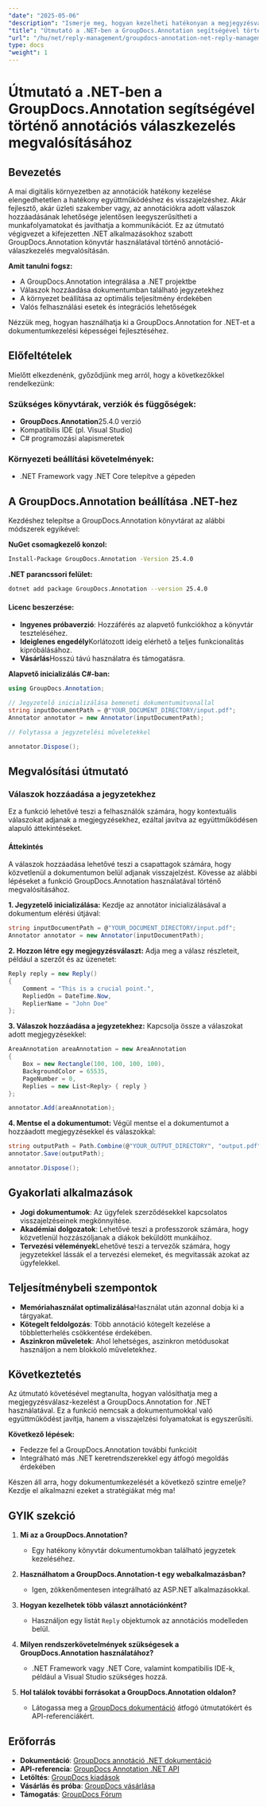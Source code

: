 ```yaml
---
"date": "2025-05-06"
"description": "Ismerje meg, hogyan kezelheti hatékonyan a megjegyzésválaszokat a GroupDocs.Annotation for .NET segítségével. Ez az útmutató az integrációt, a válaszok hozzáadását és a gyakorlati használati eseteket tárgyalja."
"title": "Útmutató a .NET-ben a GroupDocs.Annotation segítségével történő annotációs válaszkezelés megvalósításához"
"url": "/hu/net/reply-management/groupdocs-annotation-net-reply-management-guide/"
type: docs
"weight": 1
---
```


# Útmutató a .NET-ben a GroupDocs.Annotation segítségével történő annotációs válaszkezelés megvalósításához

## Bevezetés

A mai digitális környezetben az annotációk hatékony kezelése elengedhetetlen a hatékony együttműködéshez és visszajelzéshez. Akár fejlesztő, akár üzleti szakember vagy, az annotációkra adott válaszok hozzáadásának lehetősége jelentősen leegyszerűsítheti a munkafolyamatokat és javíthatja a kommunikációt. Ez az útmutató végigvezet a kifejezetten .NET alkalmazásokhoz szabott GroupDocs.Annotation könyvtár használatával történő annotáció-válaszkezelés megvalósításán.

**Amit tanulni fogsz:**
- A GroupDocs.Annotation integrálása a .NET projektbe
- Válaszok hozzáadása dokumentumban található jegyzetekhez
- A környezet beállítása az optimális teljesítmény érdekében
- Valós felhasználási esetek és integrációs lehetőségek

Nézzük meg, hogyan használhatja ki a GroupDocs.Annotation for .NET-et a dokumentumkezelési képességei fejlesztéséhez.

## Előfeltételek

Mielőtt elkezdenénk, győződjünk meg arról, hogy a következőkkel rendelkezünk:

### Szükséges könyvtárak, verziók és függőségek:
- **GroupDocs.Annotation**25.4.0 verzió
- Kompatibilis IDE (pl. Visual Studio)
- C# programozási alapismeretek

### Környezeti beállítási követelmények:
- .NET Framework vagy .NET Core telepítve a gépeden

## A GroupDocs.Annotation beállítása .NET-hez

Kezdéshez telepítse a GroupDocs.Annotation könyvtárat az alábbi módszerek egyikével:

**NuGet csomagkezelő konzol:**
```bash
Install-Package GroupDocs.Annotation -Version 25.4.0
```

**.NET parancssori felület:**
```bash
dotnet add package GroupDocs.Annotation --version 25.4.0
```

#### Licenc beszerzése:
- **Ingyenes próbaverzió**: Hozzáférés az alapvető funkciókhoz a könyvtár teszteléséhez.
- **Ideiglenes engedély**Korlátozott ideig elérhető a teljes funkcionalitás kipróbálásához.
- **Vásárlás**Hosszú távú használatra és támogatásra.

**Alapvető inicializálás C#-ban:**
```csharp
using GroupDocs.Annotation;

// Jegyzetelő inicializálása bemeneti dokumentumútvonallal
string inputDocumentPath = @"YOUR_DOCUMENT_DIRECTORY/input.pdf";
Annotator annotator = new Annotator(inputDocumentPath);

// Folytassa a jegyzetelési műveletekkel

annotator.Dispose();
```

## Megvalósítási útmutató

### Válaszok hozzáadása a jegyzetekhez

Ez a funkció lehetővé teszi a felhasználók számára, hogy kontextuális válaszokat adjanak a megjegyzésekhez, ezáltal javítva az együttműködésen alapuló áttekintéseket.

#### Áttekintés
A válaszok hozzáadása lehetővé teszi a csapattagok számára, hogy közvetlenül a dokumentumon belül adjanak visszajelzést. Kövesse az alábbi lépéseket a funkció GroupDocs.Annotation használatával történő megvalósításához.

**1. Jegyzetelő inicializálása:**
Kezdje az annotátor inicializálásával a dokumentum elérési útjával:
```csharp
string inputDocumentPath = @"YOUR_DOCUMENT_DIRECTORY/input.pdf";
Annotator annotator = new Annotator(inputDocumentPath);
```

**2. Hozzon létre egy megjegyzésválaszt:**
Adja meg a válasz részleteit, például a szerzőt és az üzenetet:
```csharp
Reply reply = new Reply()
{
    Comment = "This is a crucial point.",
    RepliedOn = DateTime.Now,
    ReplierName = "John Doe"
};
```

**3. Válaszok hozzáadása a jegyzetekhez:**
Kapcsolja össze a válaszokat adott megjegyzésekkel:
```csharp
AreaAnnotation areaAnnotation = new AreaAnnotation
{
    Box = new Rectangle(100, 100, 100, 100),
    BackgroundColor = 65535,
    PageNumber = 0,
    Replies = new List<Reply> { reply }
};

annotator.Add(areaAnnotation);
```

**4. Mentse el a dokumentumot:**
Végül mentse el a dokumentumot a hozzáadott megjegyzésekkel és válaszokkal:
```csharp
string outputPath = Path.Combine(@"YOUR_OUTPUT_DIRECTORY", "output.pdf");
annotator.Save(outputPath);

annotator.Dispose();
```

## Gyakorlati alkalmazások

- **Jogi dokumentumok**: Az ügyfelek szerződésekkel kapcsolatos visszajelzéseinek megkönnyítése.
- **Akadémiai dolgozatok**: Lehetővé teszi a professzorok számára, hogy közvetlenül hozzászóljanak a diákok beküldött munkáihoz.
- **Tervezési vélemények**Lehetővé teszi a tervezők számára, hogy jegyzetekkel lássák el a tervezési elemeket, és megvitassák azokat az ügyfelekkel.

## Teljesítménybeli szempontok

- **Memóriahasználat optimalizálása**Használat után azonnal dobja ki a tárgyakat.
- **Kötegelt feldolgozás**: Több annotáció kötegelt kezelése a többletterhelés csökkentése érdekében.
- **Aszinkron műveletek**: Ahol lehetséges, aszinkron metódusokat használjon a nem blokkoló műveletekhez.

## Következtetés

Az útmutató követésével megtanulta, hogyan valósíthatja meg a megjegyzésválasz-kezelést a GroupDocs.Annotation for .NET használatával. Ez a funkció nemcsak a dokumentumokkal való együttműködést javítja, hanem a visszajelzési folyamatokat is egyszerűsíti.

**Következő lépések:**
- Fedezze fel a GroupDocs.Annotation további funkcióit
- Integrálható más .NET keretrendszerekkel egy átfogó megoldás érdekében

Készen áll arra, hogy dokumentumkezelését a következő szintre emelje? Kezdje el alkalmazni ezeket a stratégiákat még ma!

## GYIK szekció

1. **Mi az a GroupDocs.Annotation?**
   - Egy hatékony könyvtár dokumentumokban található jegyzetek kezeléséhez.

2. **Használhatom a GroupDocs.Annotation-t egy webalkalmazásban?**
   - Igen, zökkenőmentesen integrálható az ASP.NET alkalmazásokkal.

3. **Hogyan kezelhetek több választ annotációnként?**
   - Használjon egy listát `Reply` objektumok az annotációs modelleden belül.

4. **Milyen rendszerkövetelmények szükségesek a GroupDocs.Annotation használatához?**
   - .NET Framework vagy .NET Core, valamint kompatibilis IDE-k, például a Visual Studio szükséges hozzá.

5. **Hol találok további forrásokat a GroupDocs.Annotation oldalon?**
   - Látogassa meg a [GroupDocs dokumentáció](https://docs.groupdocs.com/annotation/net/) átfogó útmutatókért és API-referenciákért.

## Erőforrás

- **Dokumentáció**: [GroupDocs annotáció .NET dokumentáció](https://docs.groupdocs.com/annotation/net/)
- **API-referencia**: [GroupDocs Annotation .NET API](https://reference.groupdocs.com/annotation/net/)
- **Letöltés**: [GroupDocs kiadások](https://releases.groupdocs.com/annotation/net/)
- **Vásárlás és próba**: [GroupDocs vásárlása](https://purchase.groupdocs.com/buy)
- **Támogatás**: [GroupDocs Fórum](https://forum.groupdocs.com/c/annotation/)